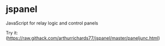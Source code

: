 # jspanel
JavaScript for relay logic and control panels

Try it: (https://raw.githack.com/arthurrichards77/jspanel/master/paneljunc.html)
